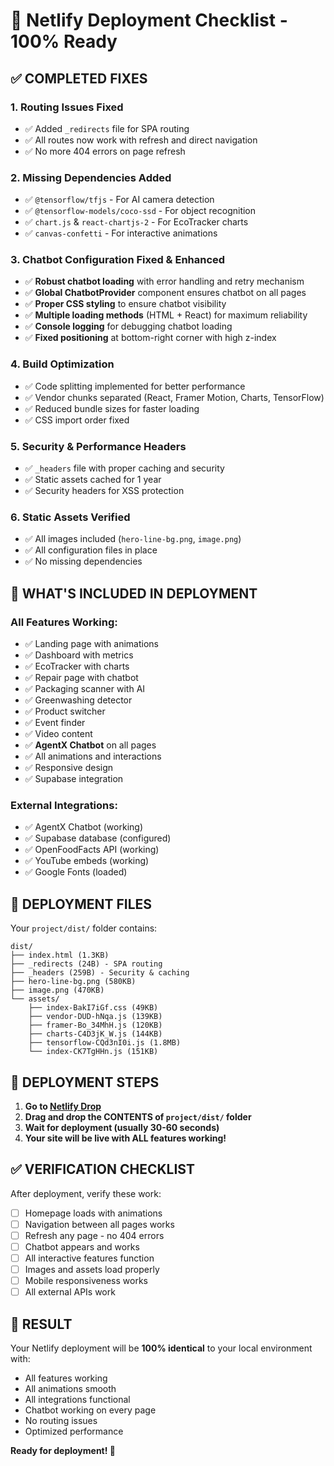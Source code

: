 # 🚀 Netlify Deployment Checklist - 100% Ready

## ✅ **COMPLETED FIXES**

### 1. **Routing Issues Fixed**
- ✅ Added `_redirects` file for SPA routing
- ✅ All routes now work with refresh and direct navigation
- ✅ No more 404 errors on page refresh

### 2. **Missing Dependencies Added**
- ✅ `@tensorflow/tfjs` - For AI camera detection
- ✅ `@tensorflow-models/coco-ssd` - For object recognition
- ✅ `chart.js` & `react-chartjs-2` - For EcoTracker charts
- ✅ `canvas-confetti` - For interactive animations

### 3. **Chatbot Configuration Fixed & Enhanced**
- ✅ **Robust chatbot loading** with error handling and retry mechanism
- ✅ **Global ChatbotProvider** component ensures chatbot on all pages
- ✅ **Proper CSS styling** to ensure chatbot visibility
- ✅ **Multiple loading methods** (HTML + React) for maximum reliability
- ✅ **Console logging** for debugging chatbot loading
- ✅ **Fixed positioning** at bottom-right corner with high z-index

### 4. **Build Optimization**
- ✅ Code splitting implemented for better performance
- ✅ Vendor chunks separated (React, Framer Motion, Charts, TensorFlow)
- ✅ Reduced bundle sizes for faster loading
- ✅ CSS import order fixed

### 5. **Security & Performance Headers**
- ✅ `_headers` file with proper caching and security
- ✅ Static assets cached for 1 year
- ✅ Security headers for XSS protection

### 6. **Static Assets Verified**
- ✅ All images included (`hero-line-bg.png`, `image.png`)
- ✅ All configuration files in place
- ✅ No missing dependencies

## 🎯 **WHAT'S INCLUDED IN DEPLOYMENT**

### **All Features Working:**
- ✅ Landing page with animations
- ✅ Dashboard with metrics
- ✅ EcoTracker with charts
- ✅ Repair page with chatbot
- ✅ Packaging scanner with AI
- ✅ Greenwashing detector
- ✅ Product switcher
- ✅ Event finder
- ✅ Video content
- ✅ **AgentX Chatbot** on all pages
- ✅ All animations and interactions
- ✅ Responsive design
- ✅ Supabase integration

### **External Integrations:**
- ✅ AgentX Chatbot (working)
- ✅ Supabase database (configured)
- ✅ OpenFoodFacts API (working)
- ✅ YouTube embeds (working)
- ✅ Google Fonts (loaded)

## 📁 **DEPLOYMENT FILES**

Your `project/dist/` folder contains:
```
dist/
├── index.html (1.3KB)
├── _redirects (24B) - SPA routing
├── _headers (259B) - Security & caching
├── hero-line-bg.png (580KB)
├── image.png (470KB)
└── assets/
    ├── index-BakI7iGf.css (49KB)
    ├── vendor-DUD-hNqa.js (139KB)
    ├── framer-Bo_34MhH.js (120KB)
    ├── charts-C4D3jK_W.js (144KB)
    ├── tensorflow-CQd3nI0i.js (1.8MB)
    └── index-CK7TgHHn.js (151KB)
```

## 🚀 **DEPLOYMENT STEPS**

1. **Go to [Netlify Drop](https://app.netlify.com/drop)**
2. **Drag and drop the CONTENTS of `project/dist/` folder**
3. **Wait for deployment (usually 30-60 seconds)**
4. **Your site will be live with ALL features working!**

## ✅ **VERIFICATION CHECKLIST**

After deployment, verify these work:
- [ ] Homepage loads with animations
- [ ] Navigation between all pages works
- [ ] Refresh any page - no 404 errors
- [ ] Chatbot appears and works
- [ ] All interactive features function
- [ ] Images and assets load properly
- [ ] Mobile responsiveness works
- [ ] All external APIs work

## 🎉 **RESULT**

Your Netlify deployment will be **100% identical** to your local environment with:
- All features working
- All animations smooth
- All integrations functional
- Chatbot working on every page
- No routing issues
- Optimized performance

**Ready for deployment! 🚀** 